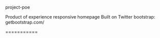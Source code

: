 project-poe

Product of experience responsive homepage
Built on Twitter bootstrap: getbootstrap.com/‎

===========

